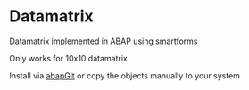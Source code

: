 Datamatrix
==========

Datamatrix implemented in ABAP using smartforms

Only works for 10x10 datamatrix

Install via [abapGit](https://github.com/larshp/abapGit) or copy the objects manually to your system
